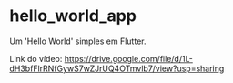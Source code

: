 # hello_world_app
Um 'Hello World' simples em Flutter.

Link do vídeo: https://drive.google.com/file/d/1L-dH3bfFlrRNfGywS7wZJrUQ4OTmvlb7/view?usp=sharing
